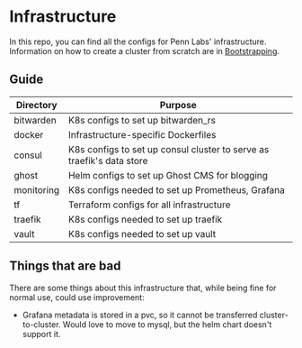 # Infrastructure

In this repo, you can find all the configs for Penn Labs' infrastructure. Information on how to create a cluster from scratch are in [Bootstrapping](/BOOTSTRAPPING.md).

## Guide

| Directory  | Purpose                                          |
|------------|--------------------------------------------------|
| bitwarden  | K8s configs to set up bitwarden_rs               |
| docker     | Infrastructure-specific Dockerfiles              |
| consul     | K8s configs to set up consul cluster to serve as traefik's data store  |
| ghost      | Helm configs to set up Ghost CMS for blogging    |
| monitoring | K8s configs needed to set up Prometheus, Grafana |
| tf         | Terraform configs for all infrastructure         |
| traefik    | K8s configs needed to set up traefik             |
| vault      | K8s configs needed to set up vault               |

## Things that are bad

There are some things about this infrastructure that, while being fine for normal use, could use improvement:

- Grafana metadata is stored in a pvc, so it cannot be transferred cluster-to-cluster. Would love to move to mysql, but the helm chart doesn't support it.
